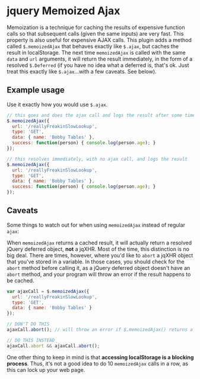 # jquery Memoized Ajax

Memoization is a technique for caching the results of expensive function calls so that subsequent calls (given the same inputs) are very fast. This property is also useful for expensive AJAX calls. This plugin adds a method called `$.memoizedAjax` that behaves exactly like `$.ajax`, but caches the result in localStorage. The next time `memoizedAjax` is called with the same `data` and `url` arguments, it will return the result immediately, in the form of a resolved `$.Deferred` (if you have no idea what a deferred is, that's ok. Just treat this exactly like `$.ajax`...with a few caveats. See below).

## Example usage

Use it exactly how you would use `$.ajax`.

```javascript
// this goes and does the ajax call and logs the result after some time
$.memoizedAjax({
  url: '/reallyFreakinSlowLookup',
  type: 'GET',
  data: { name: 'Bobby Tables' },
  success: function(person) { console.log(person.age); }
});

// this resolves immediately, with no ajax call, and logs the result
$.memoizedAjax({
  url: '/reallyFreakinSlowLookup',
  type: 'GET',
  data: { name: 'Bobby Tables' },
  success: function(person) { console.log(person.age); }
});
```

## Caveats

Some things to watch out for when using `memoizedAjax` instead of regular `ajax`:

When `memoizedAjax` returns a cached result, it will actually return a resolved jQuery deferred object, **not** a jqXHR. Most of the time, this distinction is no big deal. There are times, however, where you'd like to `abort` a jqXHR object that you've stored in a variable. In those cases, you should check for the `abort` method before calling it, as a jQuery deferred object doesn't have an `abort` method, and your program will throw an error if the result happens to be cached.

```javascript
var ajaxCall = $.memoizedAjax({
  url: '/reallyFreakinSlowLookup',
  type: 'GET',
  data: { name: 'Bobby Tables' }
});

// DON'T DO THIS
ajaxCall.abort(); // will throw an error if $.memoizedAjax() returns a cached result

// DO THIS INSTEAD
ajaxCall.abort && ajaxCall.abort();
```

One other thing to keep in mind is that **accessing localStorage is a blocking process**. Thus, it's not a good idea to do 10 `memoizedAjax` calls in a row, as this can lock up your web page.
